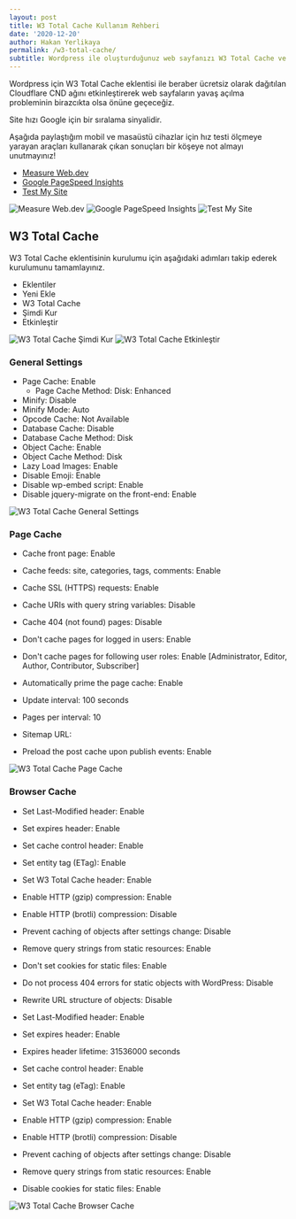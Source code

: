 ```yaml
---
layout: post
title: W3 Total Cache Kullanım Rehberi
date: '2020-12-20'
author: Hakan Yerlikaya
permalink: /w3-total-cache/
subtitle: Wordpress ile oluşturduğunuz web sayfanızı W3 Total Cache ve Cloudflare ile sitenizi optimize edeceğiz.
---
```


Wordpress için W3 Total Cache eklentisi ile beraber ücretsiz olarak dağıtılan Cloudflare CND ağını etkinleştirerek web sayfaların yavaş açılma probleminin birazcıkta olsa önüne geçeceğiz.

Site hızı Google için bir sıralama sinyalidir.

Aşağıda paylaştığım mobil ve masaüstü cihazlar için hız testi ölçmeye yarayan araçları kullanarak çıkan sonuçları bir köşeye not almayı unutmayınız!

* <a href="https://web.dev/measure/" target="_blank" rel="noreferrer noopener">Measure Web.dev</a>
* <a href="https://developers.google.com/speed/pagespeed/insights/" target="_blank" rel="noreferrer noopener">Google PageSpeed Insights</a>
* <a href="https://www.thinkwithgoogle.com/intl/tr-tr/feature/testmysite/" target="_blank" rel="noreferrer noopener">Test My Site</a>

<img alt="Measure Web.dev" title="Measure Web.dev" src="/img/Measure-Webdev.png">
<img alt="Google PageSpeed Insights" title="Google PageSpeed Insights" src="/img/Google-PageSpeed-Insights.png">
<img alt="Test My Site" title="Test My Site" src="/img/Test-My-Site.png">

<h2> W3 Total Cache </h2>


W3 Total Cache eklentisinin kurulumu için aşağıdaki adımları takip ederek kurulumunu tamamlayınız.

* Eklentiler
* Yeni Ekle
* W3 Total Cache
* Şimdi Kur
* Etkinleştir

<img alt="W3 Total Cache Şimdi Kur" title="W3 Total Cache Şimdi Kur" src="/img/Wordpress-W3-Total-Cache-Simdi-Kur.png">

<img alt="W3 Total Cache Etkinleştir" title="W3 Total Cache Etkinleştir" src="/img/Wordpress-W3-Total-Cache-Etkinlestir.png">

<h3> General Settings </h3>

* Page Cache: Enable
  * Page Cache Method: Disk: Enhanced
* Minify: Disable
* Minify Mode: Auto
* Opcode Cache: Not Available
* Database Cache: Disable
* Database Cache Method: Disk
* Object Cache: Enable
* Object Cache Method: Disk
* Lazy Load Images: Enable
* Disable Emoji: Enable
* Disable wp-embed script: Enable
* Disable jquery-migrate on the front-end: Enable

<img alt="W3 Total Cache General Settings" title="W3 Total Cache General Settings" src="/img/W3-Total-Cache-General-Settings.png">

<h3> Page Cache </h3>

* Cache front page: Enable
* Cache feeds: site, categories, tags, comments: Enable
* Cache SSL (HTTPS) requests: Enable
* Cache URIs with query string variables: Disable
* Cache 404 (not found) pages: Disable
* Don't cache pages for logged in users: Enable
* Don't cache pages for following user roles: Enable [Administrator, Editor, Author, Contributor, Subscriber]

* Automatically prime the page cache: Enable
* Update interval: 100 seconds
* Pages per interval: 10
* Sitemap URL:
* Preload the post cache upon publish events: Enable

<img alt="W3 Total Cache Page Cache" title="W3 Total Cache Page Cache" src="/img/W3-Total-Cache-Page-Cache.png">

<h3> Browser Cache </h3>

* Set Last-Modified header: Enable
* Set expires header: Enable
* Set cache control header: Enable
* Set entity tag (ETag): Enable
* Set W3 Total Cache header: Enable
* Enable HTTP (gzip) compression: Enable
* Enable HTTP (brotli) compression: Disable
* Prevent caching of objects after settings change: Disable
* Remove query strings from static resources: Enable
* Don't set cookies for static files: Enable
* Do not process 404 errors for static objects with WordPress: Disable
* Rewrite URL structure of objects: Disable

* Set Last-Modified header: Enable
* Set expires header: Enable
* Expires header lifetime: 31536000 seconds
* Set cache control header: Enable
* Set entity tag (eTag): Enable
* Set W3 Total Cache header: Enable
* Enable HTTP (gzip) compression: Enable
* Enable HTTP (brotli) compression: Disable
* Prevent caching of objects after settings change: Disable
* Remove query strings from static resources: Enable
* Disable cookies for static files: Enable

<img alt="W3 Total Cache Browser Cache" title="W3 Total Cache Browser Cache" src="/img/W3-Total-Cache-Browser-Cache.png">
